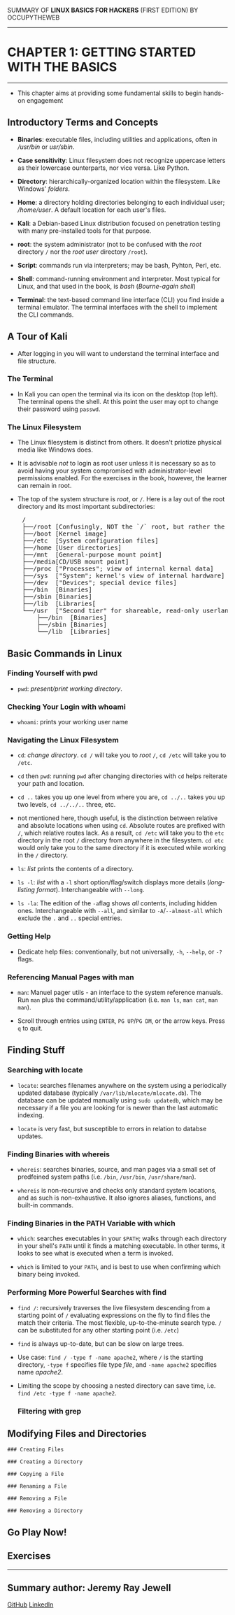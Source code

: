 SUMMARY OF 
**LINUX BASICS FOR HACKERS** 
(FIRST EDITION) BY OCCUPYTHEWEB

---

# CHAPTER 1: GETTING STARTED WITH THE BASICS

---

- This chapter aims at providing some fundamental skills to begin hands-on engagement

## Introductory Terms and Concepts

- **Binaries**: executable files, including utilities and applications, often in */usr/bin* or *usr/sbin*.

- **Case sensitivity**: Linux filesystem does not recognize uppercase letters as their lowercase ounterparts, nor vice versa. Like Python.

- **Directory**: hierarchically-organized location within the filesystem. Like Windows' *folders*.

- **Home**: a directory holding directories belonging to each individual user; */home/user*. A default location for each user's files. 

- **Kali**: a Debian-based Linux distribution focused on penetration testing with many pre-installed tools for that purpose. 

- **root**: the system administrator (not to be confused with the *root* directory `/` nor the *root user* directory `/root`).

- **Script**: commands run via interpreters; may be bash, Pyhton, Perl, etc.  

- **Shell**: command-running environment and interpreter. Most typical for Linux, and that used in the book, is *bash* (*Bourne-again shell*)

- **Terminal**: the text-based command line interface (CLI) you find inside a terminal emulator. The terminal interfaces with the shell to implement the CLI commands.

## A Tour of Kali

- After logging in you will want to understand the terminal interface and file structure.

### The Terminal

- In Kali you can open the terminal via its icon on the desktop (top left). The terminal opens the shell. At this point the user may opt to change their password using `passwd`.

### The Linux Filesystem

- The Linux filesystem is distinct from others. It doesn't priotize physical media like Windows does.

- It is advisable *not* to login as root user unless it is necessary so as to avoid having your system compromised with administrator-level permissions enabled. For the exercises in the book, however, the learner can remain in root.  

- The top of the system structure is *root*, or `/`. Here is a lay out of the root directory and its most important subdirectories:

<pre markdown>
	/
	├──/root [Confusingly, NOT the `/` root, but rather the home directory of the root user]
	├──/boot [Kernel image]
	├──/etc  [System configuration files]
	├──/home [User directories]
	├──/mnt  [General-purpose mount point]
	├──/media[CD/USB mount point]
	├──/proc ["Processes"; view of internal kernal data]
	├──/sys	 ["System"; kernel's view of internal hardware]
	├──/dev	 ["Devices"; special device files]
	├──/bin  [Binaries]
	├──/sbin [Binaries]
	├──/lib  [Libraries[
	└──/usr  ["Second tier" for shareable, read-only userland programs/files]
	    ├──/bin  [Binaries]
	    ├──/sbin [Binaries]
	    └──/lib  [Libraries]
</pre>

## Basic Commands in Linux

### Finding Yourself with pwd

- `pwd`: *present/print working directory*. 

### Checking Your Login with whoami

- `whoami`: prints your working user name

### Navigating the Linux Filesystem

- `cd`: *change directory*. `cd /` will take you to *root* `/`, `cd /etc` will take you to `/etc`.

- `cd` then `pwd`: running `pwd` after changing directories with `cd` helps reiterate your path and location.

- `cd ..` takes you up one level from where you are, `cd ../..` takes you up two levels, `cd ../../..` three, etc.

- not mentioned here, though useful, is the distinction between relative and absolute locations when using `cd`. Absolute routes are prefixed with `/`, which relative routes lack. As a result, `cd /etc` will take you to the `etc` directory in the root `/` directory from anywhere in the filesystem. `cd etc` would only take you to the same directory if it is executed while working in the `/` directory.

- `ls`: *list* prints the contents of a directory.

- `ls -l`: *list* with a `-l` short option/flag/switch displays more details (*long-listing format*). Interchangeable with `--long`. 	

- `ls -la`: The edition of the `-a`flag shows *all* contents, including hidden ones. Interchangeable with `--all`, and similar to `-A`/`--almost-all` which exclude the `.` and `..` special entries. 

### Getting Help

- Dedicate help files: conventionally, but not universally, `-h`, `--help`, or `-?` flags.

### Referencing Manual Pages with man

- `man`: Manuel pager utils - an interface to the system reference manuals. Run `man` plus the command/utility/application (i.e. `man ls`, `man cat`, `man man`).

- Scroll through entries using `ENTER`, `PG UP`/`PG DM`, or the arrow keys. Press `q` to quit.

## Finding Stuff
	
### Searching with locate

- `locate`: searches filenames anywhere on the system using a periodically updated database (typically `/var/lib/mlocate/mlocate.db`). The database can be updated manually using `sudo updatedb`, which may be necessary if a file you are looking for is newer than the last automatic indexing.

- `locate` is very fast, but susceptible to errors in relation to databse updates.

### Finding Binaries with whereis

- `whereis`: searches binaries, source, and man pages via a small set of predfeined system paths (i.e. `/bin`, `/usr/bin`, `/usr/share/man`).

- `whereis` is non-recursive and checks only standard system locations, and as such is non-exhaustive. It also ignores aliases, functions, and built-in commands.

### Finding Binaries in the PATH Variable with which

- `which`: searches executables in your `$PATH`; walks through each directory in your shell's `PATH` until it finds a matching executable. In other terms, it looks to see what is executed when a term is invoked.

- `which` is limited to your `PATH`, and is best to use when confirming which binary being invoked.	

### Performing More Powerful Searches with find

- `find /`: recursively traverses the live filesystem descending from a starting point of `/` evaluating expressions on the fly to find files the match their criteria. The most flexible, up-to-the-minute search type. `/` can be substituted for any other starting point (i.e. `/etc`)

- `find` is always up-to-date, but can be slow on large trees.

- Use case: `find / -type f -name apache2`, where `/` is the starting directory, `-type f` specifies file type *file*, and `-name apache2` specifies name *apache2*.

- Limiting the scope by choosing a nested directory can save time, i.e. `find /etc -type f -name apache2`.

	### Filtering with grep

## Modifying Files and Directories
	
	### Creating Files

	### Creating a Directory

	### Copying a File

	### Renaming a File

	### Removing a File

	### Removing a Directory

## Go Play Now!

## Exercises

---

## Summary author: **Jeremy Ray Jewell**
[GitHub](https://github.com/jeremyrayjewell)
[LinkedIn](https://www.linkedin.com/in/jeremyrayjewell)
